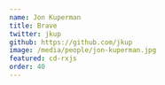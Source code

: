```yaml
---
name: Jon Kuperman
title: Brave
twitter: jkup
github: https://github.com/jkup
image: /media/people/jon-kuperman.jpg
featured: cd-rxjs
order: 40
---
```

